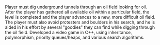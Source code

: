Player must dig underground tunnels through an oil field looking for oil. After the player has gathered all available oil within a particular field, the level is completed and the player advances to a new,
more difficult oil field. The player must also avoid protesters and boulders in his search, and he is aided in his effort by several "goodies" they can find while digging through the oil field.
Developed a video game in C++, using inheritance, polymorphism, priority queues/heaps, and various search algorithms.


